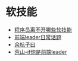 # 软技能

- [程序员离不开哪些软技能](https://www.zhihu.com/question/48406009)
- [前端leader日常话题](https://www.yuque.com/5000tl/tl)
- [余杭子曰](https://www.yuque.com/robinson)
- [荒山-if你是前端leader](https://juejin.cn/user/430664257386558)